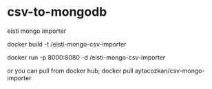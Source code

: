# csv-to-mongodb
eisti mongo importer

docker build -t <username>/eisti-mongo-csv-importer
  
docker run -p 8000:8080 -d <username>/eisti-mongo-csv-importer

or you can pull from docker hub; docker pull aytacozkan/csv-mongo-importer
